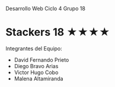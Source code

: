 Desarrollo Web Ciclo 4 Grupo 18
# Stackers 18 ★★★★
Integrantes del Equipo:
* David Fernando Prieto
* Diego Bravo Arias
* Victor Hugo Cobo
* Malena Altamiranda
